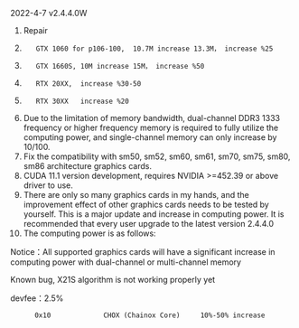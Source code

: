 2022-4-7  v2.4.4.0W
1. Repair 
2.        GTX 1060 for p106-100,  10.7M increase 13.3M， increase %25 
3.        GTX 1660S, 10M increase 15M， increase %50  
4.        RTX 20XX,  increase %30-50
5.        RTX 30XX   increase %20
6. Due to the limitation of memory bandwidth, dual-channel DDR3 1333 frequency or higher frequency memory is required to fully utilize the computing power, and single-channel memory can only increase by 10/100.
7. Fix the compatibility with sm50, sm52, sm60, sm61, sm70, sm75, sm80, sm86 architecture graphics cards.
8. CUDA 11.1 version development, requires NVIDIA >=452.39 or above driver to use.
9. There are only so many graphics cards in my hands, and the improvement effect of other graphics cards needs to be tested by yourself. This is a major update and increase in computing power. It is recommended that every user upgrade to the latest version 2.4.4.0
10. The computing power is as follows:	
	 
Notice：All supported graphics cards will have a significant increase in computing power with dual-channel or multi-channel memory

Known bug, X21S algorithm is not working properly yet

devfee：2.5%

          0x10             CHOX (Chainox Core)     10%-50% increase
